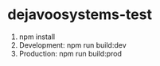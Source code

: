 # dejavoosystems-test

1. npm install
2. Development: npm run build:dev
3. Production: npm run build:prod
